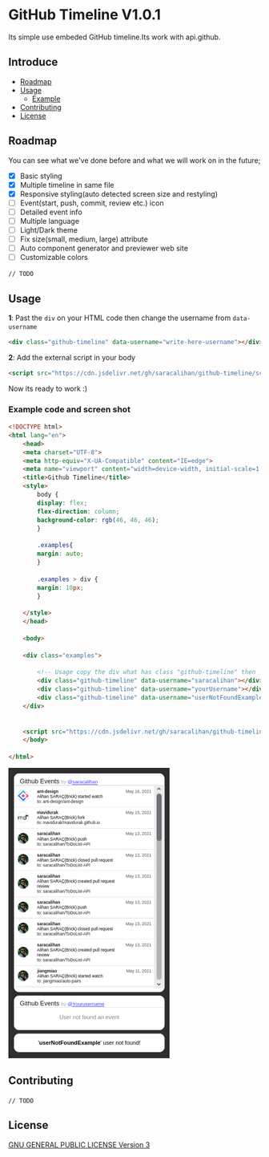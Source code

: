# GitHub Timeline V1.0.1
Its simple use embeded GitHub timeline.Its work with api.github.

## Introduce
+ [Roadmap](#roadmap)
+ [Usage](#usage)
  + [Example](#example-code-and-screen-shot) 
+ [Contributing](#contributing)
+ [License](#license)

## Roadmap
You can see what we've done before and what we will work on in the future;

- [x] Basic styling
- [x] Multiple timeline in same file
- [x] Responsive styling(auto detected screen size and restyling)
- [ ] Event(start, push, commit, review etc.) icon
- [ ] Detailed event info
- [ ] Multiple language
- [ ] Light/Dark theme
- [ ] Fix size(small, medium, large) attribute
- [ ] Auto component generator and previewer web site
- [ ] Customizable colors

`// TODO`

## Usage
**1**: Past the `div` on your HTML code then change the username from `data-username`
```html
<div class="github-timeline" data-username="write-here-username"></div>
```

**2**: Add the external script in your body
```html
<script src="https://cdn.jsdelivr.net/gh/saracalihan/github-timeline/scripts.min.js"></script>
```

Now its ready to work :)

### Example code and screen shot
```html
<!DOCTYPE html>
<html lang="en">
    <head>
    <meta charset="UTF-8">
    <meta http-equiv="X-UA-Compatible" content="IE=edge">
    <meta name="viewport" content="width=device-width, initial-scale=1.0">
    <title>Github Timeline</title>
    <style>
        body {
        display: flex;
        flex-direction: column;
        background-color: rgb(46, 46, 46);
        }

        .examples{
        margin: auto;
        }

        .examples > div {
        margin: 10px;
        }

    </style>
    </head>

    <body>

    <div class="examples">

        <!-- Usage copy the div what has class "github-timeline" then  -->
        <div class="github-timeline" data-username="saracalihan"></div>
        <div class="github-timeline" data-username="yourUsername"></div>
        <div class="github-timeline" data-username="userNotFoundExample"></div>
    </div>


    <script src="https://cdn.jsdelivr.net/gh/saracalihan/github-timeline/scripts.min.js"></script>
    </body>

</html>
```
![Example Code](./images/example.png)

## Contributing
`// TODO`
## License
[GNU GENERAL PUBLIC LICENSE Version 3](LICENSE)
